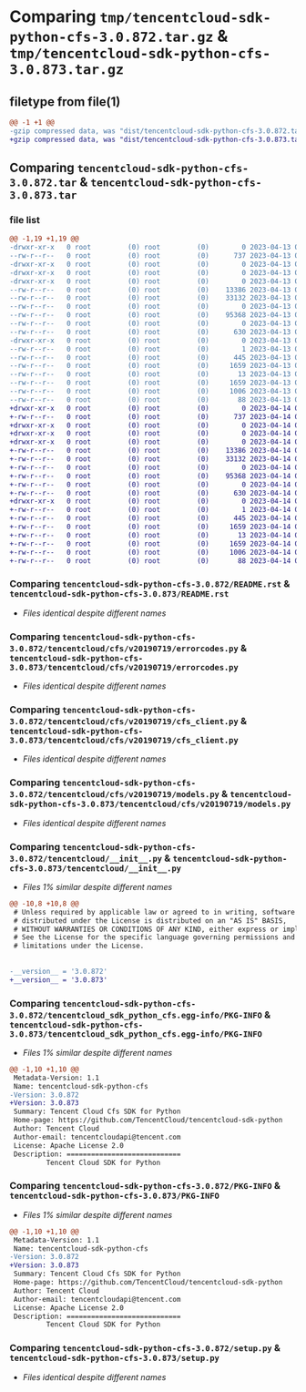 # Comparing `tmp/tencentcloud-sdk-python-cfs-3.0.872.tar.gz` & `tmp/tencentcloud-sdk-python-cfs-3.0.873.tar.gz`

## filetype from file(1)

```diff
@@ -1 +1 @@
-gzip compressed data, was "dist/tencentcloud-sdk-python-cfs-3.0.872.tar", last modified: Thu Apr 13 00:24:11 2023, max compression
+gzip compressed data, was "dist/tencentcloud-sdk-python-cfs-3.0.873.tar", last modified: Fri Apr 14 00:24:31 2023, max compression
```

## Comparing `tencentcloud-sdk-python-cfs-3.0.872.tar` & `tencentcloud-sdk-python-cfs-3.0.873.tar`

### file list

```diff
@@ -1,19 +1,19 @@
-drwxr-xr-x   0 root         (0) root         (0)        0 2023-04-13 00:24:11.000000 tencentcloud-sdk-python-cfs-3.0.872/
--rw-r--r--   0 root         (0) root         (0)      737 2023-04-13 00:24:11.000000 tencentcloud-sdk-python-cfs-3.0.872/README.rst
-drwxr-xr-x   0 root         (0) root         (0)        0 2023-04-13 00:24:11.000000 tencentcloud-sdk-python-cfs-3.0.872/tencentcloud/
-drwxr-xr-x   0 root         (0) root         (0)        0 2023-04-13 00:24:11.000000 tencentcloud-sdk-python-cfs-3.0.872/tencentcloud/cfs/
-drwxr-xr-x   0 root         (0) root         (0)        0 2023-04-13 00:24:11.000000 tencentcloud-sdk-python-cfs-3.0.872/tencentcloud/cfs/v20190719/
--rw-r--r--   0 root         (0) root         (0)    13386 2023-04-13 00:24:11.000000 tencentcloud-sdk-python-cfs-3.0.872/tencentcloud/cfs/v20190719/errorcodes.py
--rw-r--r--   0 root         (0) root         (0)    33132 2023-04-13 00:24:11.000000 tencentcloud-sdk-python-cfs-3.0.872/tencentcloud/cfs/v20190719/cfs_client.py
--rw-r--r--   0 root         (0) root         (0)        0 2023-04-13 00:24:11.000000 tencentcloud-sdk-python-cfs-3.0.872/tencentcloud/cfs/v20190719/__init__.py
--rw-r--r--   0 root         (0) root         (0)    95368 2023-04-13 00:24:11.000000 tencentcloud-sdk-python-cfs-3.0.872/tencentcloud/cfs/v20190719/models.py
--rw-r--r--   0 root         (0) root         (0)        0 2023-04-13 00:24:11.000000 tencentcloud-sdk-python-cfs-3.0.872/tencentcloud/cfs/__init__.py
--rw-r--r--   0 root         (0) root         (0)      630 2023-04-13 00:24:11.000000 tencentcloud-sdk-python-cfs-3.0.872/tencentcloud/__init__.py
-drwxr-xr-x   0 root         (0) root         (0)        0 2023-04-13 00:24:11.000000 tencentcloud-sdk-python-cfs-3.0.872/tencentcloud_sdk_python_cfs.egg-info/
--rw-r--r--   0 root         (0) root         (0)        1 2023-04-13 00:24:11.000000 tencentcloud-sdk-python-cfs-3.0.872/tencentcloud_sdk_python_cfs.egg-info/dependency_links.txt
--rw-r--r--   0 root         (0) root         (0)      445 2023-04-13 00:24:11.000000 tencentcloud-sdk-python-cfs-3.0.872/tencentcloud_sdk_python_cfs.egg-info/SOURCES.txt
--rw-r--r--   0 root         (0) root         (0)     1659 2023-04-13 00:24:11.000000 tencentcloud-sdk-python-cfs-3.0.872/tencentcloud_sdk_python_cfs.egg-info/PKG-INFO
--rw-r--r--   0 root         (0) root         (0)       13 2023-04-13 00:24:11.000000 tencentcloud-sdk-python-cfs-3.0.872/tencentcloud_sdk_python_cfs.egg-info/top_level.txt
--rw-r--r--   0 root         (0) root         (0)     1659 2023-04-13 00:24:11.000000 tencentcloud-sdk-python-cfs-3.0.872/PKG-INFO
--rw-r--r--   0 root         (0) root         (0)     1006 2023-04-13 00:24:11.000000 tencentcloud-sdk-python-cfs-3.0.872/setup.py
--rw-r--r--   0 root         (0) root         (0)       88 2023-04-13 00:24:11.000000 tencentcloud-sdk-python-cfs-3.0.872/setup.cfg
+drwxr-xr-x   0 root         (0) root         (0)        0 2023-04-14 00:24:31.000000 tencentcloud-sdk-python-cfs-3.0.873/
+-rw-r--r--   0 root         (0) root         (0)      737 2023-04-14 00:24:31.000000 tencentcloud-sdk-python-cfs-3.0.873/README.rst
+drwxr-xr-x   0 root         (0) root         (0)        0 2023-04-14 00:24:31.000000 tencentcloud-sdk-python-cfs-3.0.873/tencentcloud/
+drwxr-xr-x   0 root         (0) root         (0)        0 2023-04-14 00:24:31.000000 tencentcloud-sdk-python-cfs-3.0.873/tencentcloud/cfs/
+drwxr-xr-x   0 root         (0) root         (0)        0 2023-04-14 00:24:31.000000 tencentcloud-sdk-python-cfs-3.0.873/tencentcloud/cfs/v20190719/
+-rw-r--r--   0 root         (0) root         (0)    13386 2023-04-14 00:24:31.000000 tencentcloud-sdk-python-cfs-3.0.873/tencentcloud/cfs/v20190719/errorcodes.py
+-rw-r--r--   0 root         (0) root         (0)    33132 2023-04-14 00:24:31.000000 tencentcloud-sdk-python-cfs-3.0.873/tencentcloud/cfs/v20190719/cfs_client.py
+-rw-r--r--   0 root         (0) root         (0)        0 2023-04-14 00:24:31.000000 tencentcloud-sdk-python-cfs-3.0.873/tencentcloud/cfs/v20190719/__init__.py
+-rw-r--r--   0 root         (0) root         (0)    95368 2023-04-14 00:24:31.000000 tencentcloud-sdk-python-cfs-3.0.873/tencentcloud/cfs/v20190719/models.py
+-rw-r--r--   0 root         (0) root         (0)        0 2023-04-14 00:24:31.000000 tencentcloud-sdk-python-cfs-3.0.873/tencentcloud/cfs/__init__.py
+-rw-r--r--   0 root         (0) root         (0)      630 2023-04-14 00:24:31.000000 tencentcloud-sdk-python-cfs-3.0.873/tencentcloud/__init__.py
+drwxr-xr-x   0 root         (0) root         (0)        0 2023-04-14 00:24:31.000000 tencentcloud-sdk-python-cfs-3.0.873/tencentcloud_sdk_python_cfs.egg-info/
+-rw-r--r--   0 root         (0) root         (0)        1 2023-04-14 00:24:31.000000 tencentcloud-sdk-python-cfs-3.0.873/tencentcloud_sdk_python_cfs.egg-info/dependency_links.txt
+-rw-r--r--   0 root         (0) root         (0)      445 2023-04-14 00:24:31.000000 tencentcloud-sdk-python-cfs-3.0.873/tencentcloud_sdk_python_cfs.egg-info/SOURCES.txt
+-rw-r--r--   0 root         (0) root         (0)     1659 2023-04-14 00:24:31.000000 tencentcloud-sdk-python-cfs-3.0.873/tencentcloud_sdk_python_cfs.egg-info/PKG-INFO
+-rw-r--r--   0 root         (0) root         (0)       13 2023-04-14 00:24:31.000000 tencentcloud-sdk-python-cfs-3.0.873/tencentcloud_sdk_python_cfs.egg-info/top_level.txt
+-rw-r--r--   0 root         (0) root         (0)     1659 2023-04-14 00:24:31.000000 tencentcloud-sdk-python-cfs-3.0.873/PKG-INFO
+-rw-r--r--   0 root         (0) root         (0)     1006 2023-04-14 00:24:31.000000 tencentcloud-sdk-python-cfs-3.0.873/setup.py
+-rw-r--r--   0 root         (0) root         (0)       88 2023-04-14 00:24:31.000000 tencentcloud-sdk-python-cfs-3.0.873/setup.cfg
```

### Comparing `tencentcloud-sdk-python-cfs-3.0.872/README.rst` & `tencentcloud-sdk-python-cfs-3.0.873/README.rst`

 * *Files identical despite different names*

### Comparing `tencentcloud-sdk-python-cfs-3.0.872/tencentcloud/cfs/v20190719/errorcodes.py` & `tencentcloud-sdk-python-cfs-3.0.873/tencentcloud/cfs/v20190719/errorcodes.py`

 * *Files identical despite different names*

### Comparing `tencentcloud-sdk-python-cfs-3.0.872/tencentcloud/cfs/v20190719/cfs_client.py` & `tencentcloud-sdk-python-cfs-3.0.873/tencentcloud/cfs/v20190719/cfs_client.py`

 * *Files identical despite different names*

### Comparing `tencentcloud-sdk-python-cfs-3.0.872/tencentcloud/cfs/v20190719/models.py` & `tencentcloud-sdk-python-cfs-3.0.873/tencentcloud/cfs/v20190719/models.py`

 * *Files identical despite different names*

### Comparing `tencentcloud-sdk-python-cfs-3.0.872/tencentcloud/__init__.py` & `tencentcloud-sdk-python-cfs-3.0.873/tencentcloud/__init__.py`

 * *Files 1% similar despite different names*

```diff
@@ -10,8 +10,8 @@
 # Unless required by applicable law or agreed to in writing, software
 # distributed under the License is distributed on an "AS IS" BASIS,
 # WITHOUT WARRANTIES OR CONDITIONS OF ANY KIND, either express or implied.
 # See the License for the specific language governing permissions and
 # limitations under the License.
 
 
-__version__ = '3.0.872'
+__version__ = '3.0.873'
```

### Comparing `tencentcloud-sdk-python-cfs-3.0.872/tencentcloud_sdk_python_cfs.egg-info/PKG-INFO` & `tencentcloud-sdk-python-cfs-3.0.873/tencentcloud_sdk_python_cfs.egg-info/PKG-INFO`

 * *Files 1% similar despite different names*

```diff
@@ -1,10 +1,10 @@
 Metadata-Version: 1.1
 Name: tencentcloud-sdk-python-cfs
-Version: 3.0.872
+Version: 3.0.873
 Summary: Tencent Cloud Cfs SDK for Python
 Home-page: https://github.com/TencentCloud/tencentcloud-sdk-python
 Author: Tencent Cloud
 Author-email: tencentcloudapi@tencent.com
 License: Apache License 2.0
 Description: ============================
         Tencent Cloud SDK for Python
```

### Comparing `tencentcloud-sdk-python-cfs-3.0.872/PKG-INFO` & `tencentcloud-sdk-python-cfs-3.0.873/PKG-INFO`

 * *Files 1% similar despite different names*

```diff
@@ -1,10 +1,10 @@
 Metadata-Version: 1.1
 Name: tencentcloud-sdk-python-cfs
-Version: 3.0.872
+Version: 3.0.873
 Summary: Tencent Cloud Cfs SDK for Python
 Home-page: https://github.com/TencentCloud/tencentcloud-sdk-python
 Author: Tencent Cloud
 Author-email: tencentcloudapi@tencent.com
 License: Apache License 2.0
 Description: ============================
         Tencent Cloud SDK for Python
```

### Comparing `tencentcloud-sdk-python-cfs-3.0.872/setup.py` & `tencentcloud-sdk-python-cfs-3.0.873/setup.py`

 * *Files identical despite different names*

